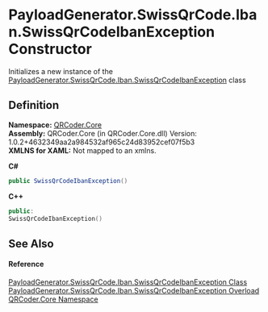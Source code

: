 # PayloadGenerator.SwissQrCode.Iban.SwissQrCodeIbanException Constructor


Initializes a new instance of the <a href="T_QRCoder_Core_PayloadGenerator_SwissQrCode_Iban_SwissQrCodeIbanException.md">PayloadGenerator.SwissQrCode.Iban.SwissQrCodeIbanException</a> class



## Definition
**Namespace:** <a href="N_QRCoder_Core.md">QRCoder.Core</a>  
**Assembly:** QRCoder.Core (in QRCoder.Core.dll) Version: 1.0.2+4632349aa2a984532af965c24d83952cef07f5b3  
**XMLNS for XAML:** Not mapped to an xmlns.

**C#**
``` C#
public SwissQrCodeIbanException()
```
**C++**
``` C++
public:
SwissQrCodeIbanException()
```



## See Also


#### Reference
<a href="T_QRCoder_Core_PayloadGenerator_SwissQrCode_Iban_SwissQrCodeIbanException.md">PayloadGenerator.SwissQrCode.Iban.SwissQrCodeIbanException Class</a>  
<a href="Overload_QRCoder_Core_PayloadGenerator_SwissQrCode_Iban_SwissQrCodeIbanException__ctor.md">PayloadGenerator.SwissQrCode.Iban.SwissQrCodeIbanException Overload</a>  
<a href="N_QRCoder_Core.md">QRCoder.Core Namespace</a>  
